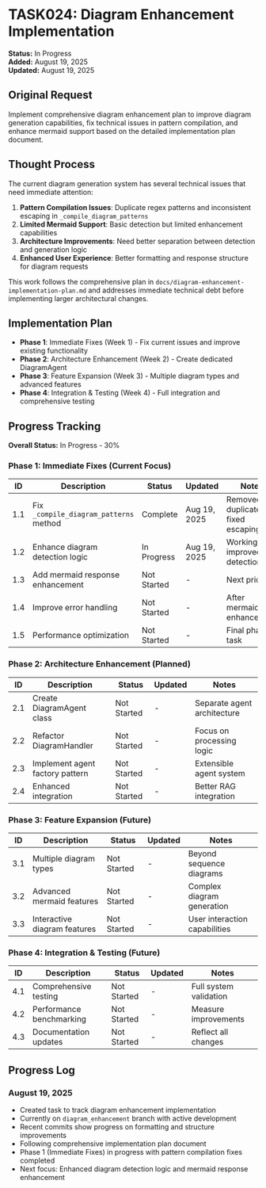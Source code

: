 # TASK024: Diagram Enhancement Implementation

**Status:** In Progress  
**Added:** August 19, 2025  
**Updated:** August 19, 2025

## Original Request
Implement comprehensive diagram enhancement plan to improve diagram generation capabilities, fix technical issues in pattern compilation, and enhance mermaid support based on the detailed implementation plan document.

## Thought Process
The current diagram generation system has several technical issues that need immediate attention:

1. **Pattern Compilation Issues**: Duplicate regex patterns and inconsistent escaping in `_compile_diagram_patterns`
2. **Limited Mermaid Support**: Basic detection but limited enhancement capabilities  
3. **Architecture Improvements**: Need better separation between detection and generation logic
4. **Enhanced User Experience**: Better formatting and response structure for diagram requests

This work follows the comprehensive plan in `docs/diagram-enhancement-implementation-plan.md` and addresses immediate technical debt before implementing larger architectural changes.

## Implementation Plan
- **Phase 1**: Immediate Fixes (Week 1) - Fix current issues and improve existing functionality
- **Phase 2**: Architecture Enhancement (Week 2) - Create dedicated DiagramAgent
- **Phase 3**: Feature Expansion (Week 3) - Multiple diagram types and advanced features
- **Phase 4**: Integration & Testing (Week 4) - Full integration and comprehensive testing

## Progress Tracking

**Overall Status:** In Progress - 30%

### Phase 1: Immediate Fixes (Current Focus)
| ID | Description | Status | Updated | Notes |
|----|-------------|--------|---------|-------|
| 1.1 | Fix `_compile_diagram_patterns` method | Complete | Aug 19, 2025 | Removed duplicates, fixed escaping |
| 1.2 | Enhance diagram detection logic | In Progress | Aug 19, 2025 | Working on improved detection |
| 1.3 | Add mermaid response enhancement | Not Started | - | Next priority |
| 1.4 | Improve error handling | Not Started | - | After mermaid enhancement |
| 1.5 | Performance optimization | Not Started | - | Final phase 1 task |

### Phase 2: Architecture Enhancement (Planned)
| ID | Description | Status | Updated | Notes |
|----|-------------|--------|---------|-------|
| 2.1 | Create DiagramAgent class | Not Started | - | Separate agent architecture |
| 2.2 | Refactor DiagramHandler | Not Started | - | Focus on processing logic |
| 2.3 | Implement agent factory pattern | Not Started | - | Extensible agent system |
| 2.4 | Enhanced integration | Not Started | - | Better RAG integration |

### Phase 3: Feature Expansion (Future)
| ID | Description | Status | Updated | Notes |
|----|-------------|--------|---------|-------|
| 3.1 | Multiple diagram types | Not Started | - | Beyond sequence diagrams |
| 3.2 | Advanced mermaid features | Not Started | - | Complex diagram generation |
| 3.3 | Interactive diagram features | Not Started | - | User interaction capabilities |

### Phase 4: Integration & Testing (Future)
| ID | Description | Status | Updated | Notes |
|----|-------------|--------|---------|-------|
| 4.1 | Comprehensive testing | Not Started | - | Full system validation |
| 4.2 | Performance benchmarking | Not Started | - | Measure improvements |
| 4.3 | Documentation updates | Not Started | - | Reflect all changes |

## Progress Log
### August 19, 2025
- Created task to track diagram enhancement implementation
- Currently on `diagram_enhancement` branch with active development
- Recent commits show progress on formatting and structure improvements
- Following comprehensive implementation plan document
- Phase 1 (Immediate Fixes) in progress with pattern compilation fixes completed
- Next focus: Enhanced diagram detection logic and mermaid response enhancement
